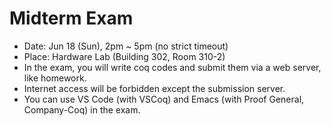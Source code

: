 # Midterm Exam

- Date: Jun 18 (Sun), 2pm ~ 5pm (no strict timeout)
- Place: Hardware Lab (Building 302, Room 310-2)
- In the exam, you will write coq codes and submit them via a web server, like homework.
- Internet access will be forbidden except the submission server.
- You can use VS Code (with VSCoq) and Emacs (with Proof General, Company-Coq) in the exam.
